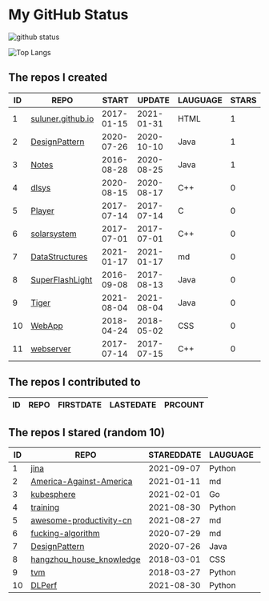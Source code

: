 # My GitHub Status

<img src="https://github-readme-stats-1.yihong0618.vercel.app/api?username=ThaddeusJiang&show_icons=true&&&hide_title=true&count_private=true" alt="github status" />

![Top Langs](https://github-readme-stats-1.yihong0618.vercel.app/api/top-langs/?username=ThaddeusJiang&layout=compact)

<!--START_SECTION:my_github-->
## The repos I created
| ID |                               REPO                                |   START    |   UPDATE   | LAUGUAGE | STARS |
|----|-------------------------------------------------------------------|------------|------------|----------|-------|
|  1 | [suluner.github.io](https://github.com/suluner/suluner.github.io) | 2017-01-15 | 2021-01-31 | HTML     |     1 |
|  2 | [DesignPattern](https://github.com/suluner/DesignPattern)         | 2020-07-26 | 2020-10-10 | Java     |     1 |
|  3 | [Notes](https://github.com/suluner/Notes)                         | 2016-08-28 | 2020-08-25 | Java     |     1 |
|  4 | [dlsys](https://github.com/suluner/dlsys)                         | 2020-08-15 | 2020-08-17 | C++      |     0 |
|  5 | [Player](https://github.com/suluner/Player)                       | 2017-07-14 | 2017-07-14 | C        |     0 |
|  6 | [solarsystem](https://github.com/suluner/solarsystem)             | 2017-07-01 | 2017-07-01 | C++      |     0 |
|  7 | [DataStructures](https://github.com/suluner/DataStructures)       | 2021-01-17 | 2021-01-17 | md       |     0 |
|  8 | [SuperFlashLight](https://github.com/suluner/SuperFlashLight)     | 2016-09-08 | 2017-08-13 | Java     |     0 |
|  9 | [Tiger](https://github.com/suluner/Tiger)                         | 2021-08-04 | 2021-08-04 | Java     |     0 |
| 10 | [WebApp](https://github.com/suluner/WebApp)                       | 2018-04-24 | 2018-05-02 | CSS      |     0 |
| 11 | [webserver](https://github.com/suluner/webserver)                 | 2017-07-14 | 2017-07-15 | C++      |     0 |

## The repos I contributed to
| ID | REPO | FIRSTDATE | LASTEDATE | PRCOUNT |
|----|------|-----------|-----------|---------|

## The repos I stared (random 10)
| ID |                                        REPO                                        | STAREDDATE | LAUGUAGE | LATESTUPDATE |
|----|------------------------------------------------------------------------------------|------------|----------|--------------|
|  1 | [jina](https://github.com/jina-ai/jina)                                            | 2021-09-07 | Python   | 2021-10-02   |
|  2 | [America-Against-America](https://github.com/zealotCE/America-Against-America)     | 2021-01-11 | md       | 2021-09-30   |
|  3 | [kubesphere](https://github.com/kubesphere/kubesphere)                             | 2021-02-01 | Go       | 2021-10-01   |
|  4 | [training](https://github.com/mlcommons/training)                                  | 2021-08-30 | Python   | 2021-09-28   |
|  5 | [awesome-productivity-cn](https://github.com/eastlakeside/awesome-productivity-cn) | 2021-08-27 | md       | 2021-09-30   |
|  6 | [fucking-algorithm](https://github.com/labuladong/fucking-algorithm)               | 2020-07-29 | md       | 2021-10-01   |
|  7 | [DesignPattern](https://github.com/suluner/DesignPattern)                          | 2020-07-26 | Java     | 2020-10-10   |
|  8 | [hangzhou_house_knowledge](https://github.com/houshanren/hangzhou_house_knowledge) | 2018-03-01 | CSS      | 2021-10-01   |
|  9 | [tvm](https://github.com/apache/tvm)                                               | 2018-03-27 | Python   | 2021-10-01   |
| 10 | [DLPerf](https://github.com/Oneflow-Inc/DLPerf)                                    | 2021-08-30 | Python   | 2021-09-28   |

<!--END_SECTION:my_github-->